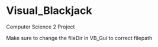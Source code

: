 # Visual_Blackjack
Computer Science 2 Project

Make sure to change the fileDir in VB_Gui to correct filepath
